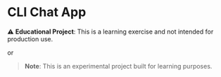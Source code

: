 # CLI Chat App

⚠️ **Educational Project**: This is a learning exercise and not intended for production use.

or

> **Note**: This is an experimental project built for learning purposes.
